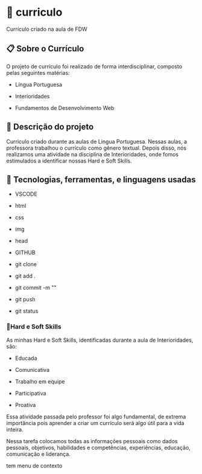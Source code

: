# 🚀 curriculo
Currículo criado na aula de FDW 
## 📋 Sobre o Currículo

O projeto de currículo foi realizado de forma interdisciplinar, composto pelas seguintes matérias:

* Língua Portuguesa

* Interioridades

* Fundamentos de Desenvolvimento Web


## 📄 Descrição do projeto


Curriculo criado durante as aulas de Lingua Portuguesa. Nessas aulas, a professora trabalhou o currículo como gênero textual. Depois disso, nós realizamos uma atividade na disciplina de Interioridades, onde fomos estimulados a identificar nossas Hard e Soft Skills.

## 🔧 Tecnologias, ferramentas, e linguagens usadas

* VSCODE

* html

* css

* img

* head

* GITHUB

* git clone

* git add .

* git commit -m ""

* git push

* git status

### 🎁Hard e Soft Skills

As minhas Hard e Soft Skills, identificadas durante a aula de Interioridades, são:

* Educada

* Comunicativa

* Trabalho em equipe

* Participativa

* Proativa
 

 

 

Essa atividade passada pelo professor foi algo fundamental, de extrema importância pois aprender a criar um currículo será algo útil para a vida inteira.

 

Nessa tarefa colocamos todas as informações pessoais como dados pessoais, objetivos, habilidades e competências, experiências, educação, comunicaçâo e liderança.

 

tem menu de contexto